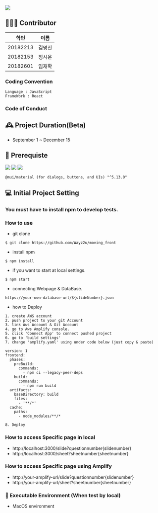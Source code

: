 <img src="https://capsule-render.vercel.app/api?type=waving&color=auto&height=200&section=header&text=Capstone23_Moving&fontSize=50" />


## 🧑‍🤝‍🧑 Contributor

| 학번 | 이름 |
|----------|------|
| 20182213 | 김명진 |
| 20182153 | 정시온 |
| 20182601 | 임재확 |


### Coding Convention
```
Language : JavaScript
FrameWork : React
```

### Code of Conduct

## 🕰️ Project Duration(Beta)

 * September 1 ~ December 15


## 📌 Prerequiste

<img src="https://img.shields.io/badge/React(v18.2.0)-61DAFB?style=for-the-badge&logo=react&logoColor=white"/>
<img src="https://img.shields.io/badge/npm(9.5.1)-CB3837?style=for-the-badge&logo=npm&logoColor=white"/>
<img src="https://img.shields.io/badge/Amazon AWS-232F3E?style=flat-square&logo=amazonaws&logoColor=white"/>


```
@mui/material (for dialogs, buttons, and UIs) "^5.13.0"  
```


## 💻 Initial Project Setting

### **You must have to install npm to develop tests.**


### How to use

* git clone 
```
$ git clone https://github.com/Wayz2u/moving_front
```

* install npm
```
$ npm install
```


* if you want to start at local settings.
```
$ npm start 
```

* connecting Webpage & DataBase.
```
https://your-own-database-url/${slideNumber}.json
```


* how to Deploy
```
1. create AWS account
2. push project to your git Account
3. link Aws Account & Git Account
4. go to Aws Amplify console.
5. click 'Connect App' to connect pushed project
6. go to 'build settings'
7. change 'amplify.yaml' using under code below (just copy & paste) 

version: 1
frontend:
  phases:
    preBuild:
      commands:
        - npm ci --legacy-peer-deps
    build:
      commands:
        - npm run build
  artifacts:
    baseDirectory: build
    files:
      - '**/*'
  cache:
    paths:
      - node_modules/**/*

8. Deploy

```

### How to access Specific page in local
* http://localhost:3000/slide?questionnumber{slidenumber} 
* http://localhost:3000/sheet?sheetnumber{sheetnumber} 


### How to access Specific page using Amplify
* http://your-amplify-url/slide?questionnumber{slidenumber}  
* http://your-amplify-url/sheet?sheetnumber{sheetnumber} 



### 🍎 Executable Environment (When test by local)

* MacOS environment 
